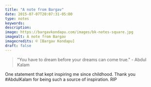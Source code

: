```yaml
---
title: "A note from Bargav"
date: 2015-07-07T20:07:31-05:00
type: notes
keywords:
description:
image: https://bargavkondapu.com/images/bk-notes-square.jpg
imagealt: A note from Bargav
imagecredits: © [Bargav Kondapu]
draft: false
---
```

[comment]: # (A note is any quick thought, quote, one-liners or a simple tweet. )

>"You have to dream before your dreams can come true." - Abdul Kalam

One statement that kept inspiring me since childhood.
Thank you #AbdulKalam for being such a source of inspiration. RIP
